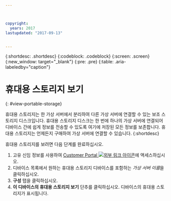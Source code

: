 ```yaml
---



copyright:
  years: 2017
lastupdated: "2017-09-13"


---
```


{:shortdesc: .shortdesc}
{:codeblock: .codeblock}
{:screen: .screen}
{:new_window: target="_blank"}
{:pre: .pre}
{:table: .aria-labeledby="caption"}


# 휴대용 스토리지 보기  
{: #view-portable-storage}

 휴대용 스토리지는 한 가상 서버에서 분리하여 다른 가상 서버에 연결할 수 있는 보조 스토리지 디스크입니다.
 휴대용 스토리지 디스크는 한 번에 하나의 가상 서버에 연결되어 디바이스 간에
 쉽게 정보를 전송할 수 있도록 여기에 저장된 모든 정보를 보존합니다. 휴대용 스토리지는
 언제든지 구매하여 가상 서버에 연결할 수 있습니다.
 {:shortdesc}

휴대용 스토리지를 보려면 다음 단계를 완료하십시오. 

1. 고유 신임 정보를 사용하여 [Customer Portal ![외부 링크 아이콘](../../icons/launch-glyph.svg "외부 링크 아이콘")](https://control.softlayer.com/)에 액세스하십시오. 
2. 디바이스 목록에서 원하는 휴대용 스토리지 디바이스를 포함하는 *가상 서버 이름*을 클릭하십시오. 
3. **구성** 탭을 클릭하십시오. 
4. **이 디바이스의 휴대용 스토리지 보기** 단추를 클릭하십시오. 디바이스의 휴대용 스토리지가 표시됩니다. 


